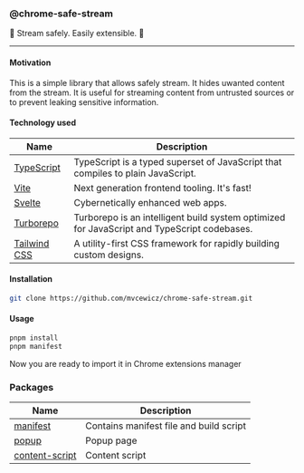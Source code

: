 ### @chrome-safe-stream

🤟 Stream safely. Easily extensible. 💪

---

#### Motivation

This is a simple library that allows safely stream. It hides uwanted content from the stream. It is useful for streaming
content from untrusted sources or to prevent leaking sensitive information.

#### Technology used

| Name                                          | Description                                                                                 |
|-----------------------------------------------|---------------------------------------------------------------------------------------------|
| [TypeScript](https://www.typescriptlang.org/) | TypeScript is a typed superset of JavaScript that compiles to plain JavaScript.             |
| [Vite](https://vitejs.dev/)                   | Next generation frontend tooling. It's fast!                                                |
| [Svelte](https://svelte.dev/)                 | Cybernetically enhanced web apps.                                                           |
| [Turborepo](https://turbo.build/)             | Turborepo is an intelligent build system optimized for JavaScript and TypeScript codebases. |
| [Tailwind CSS](https://tailwindcss.com/)      | A utility-first CSS framework for rapidly building custom designs.                          |

#### Installation

```bash
git clone https://github.com/mvcewicz/chrome-safe-stream.git
```

#### Usage

```bash
pnpm install
pnpm manifest
```

Now you are ready to import it in Chrome extensions manager

### Packages

| Name                                        | Description                             |
|---------------------------------------------|-----------------------------------------|
| [manifest](./packages/manifest)             | Contains manifest file and build script |
| [popup](./packages/popup)                   | Popup page                              |
| [content-script](./packages/content-script) | Content script                          |

